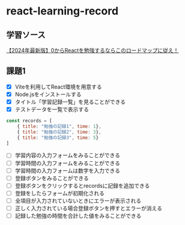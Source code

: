 # react-learning-record
## 学習ソース
[【2024年最新版】0からReactを勉強するならこのロードマップに従え！](https://qiita.com/Sicut_study/items/7d8c6f309dddda1a3961)
## 課題1
- [x] Viteを利用してReact環境を用意する
- [x] Node.jsをインストールする
- [x] タイトル「学習記録一覧」を見ることができる
- [x] テストデータを一覧で表示する
```js
const records = [
    { title: "勉強の記録1", time: 1},
    { title: "勉強の記録2", time: 3},
    { title: "勉強の記録3", time: 5}
]
```
- [ ] 学習内容の入力フォームをみることができる
- [ ] 学習時間の入力フォームをみることができる
- [ ] 学習時間の入力フォームは数字を入力できる
- [ ] 登録ボタンをみることができる
- [ ] 登録ボタンをクリックするとrecordsに記録を追加できる
- [ ] 登録をしたらフォームが初期化される
- [ ] 全項目が入力されていないときにエラーが表示される
- [ ] 正しく入力されている場合登録ボタンを押すとエラーが消える
- [ ] 記録した勉強の時間を合計した値をみることができる